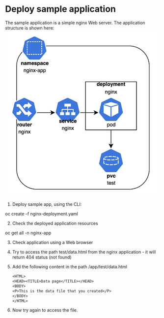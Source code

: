 # Deploy sample application

The sample application is a simple nginx Web server. The application structure is shown here:
![Sample App](images/02-01-sampleapp.png)

1. Deploy sample app, using the CLI:

oc create -f nginx-deployment.yaml

2. Check the deployed application resources

oc get all -n nginx-app

3. Check application using a Web browser

4. Try to access the path test/data.html from the nginx application - it will return 404 status (not found) 

5. Add the following content in the path /app/test/data.html 

    ```
    <HTML>
    <HEAD><TITLE>Data page</TITLE></HEAD>
    <BODY>
    <P>This is the data file that you created</P>
    </BODY>
    </HTML>
    ```

6. Now try again to access the file.

